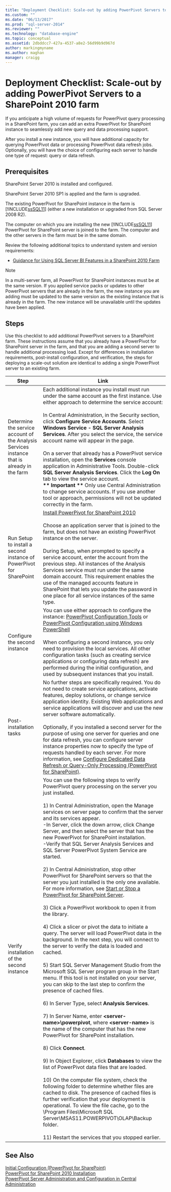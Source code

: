 ```yaml
---
title: "Deployment Checklist: Scale-out by adding PowerPivot Servers to a SharePoint 2010 farm | Microsoft Docs"
ms.custom: ""
ms.date: "06/13/2017"
ms.prod: "sql-server-2014"
ms.reviewer: ""
ms.technology: "database-engine"
ms.topic: conceptual
ms.assetid: 2dbddcc7-427a-4537-a8e2-56d99b9d967d
author: markingmyname
ms.author: maghan
manager: craigg
---
```

# Deployment Checklist: Scale-out by adding PowerPivot Servers to a SharePoint 2010 farm
  If you anticipate a high volume of requests for PowerPivot query processing in a SharePoint farm, you can add an extra PowerPivot for SharePoint instance to seamlessly add new query and data processing support.  
  
 After you install a new instance, you will have additional capacity for querying PowerPivot data or processing PowerPivot data refresh jobs. Optionally, you will have the choice of configuring each server to handle one type of request: query or data refresh.  
  
## Prerequisites  
 SharePoint Server 2010 is installed and configured.  
  
 SharePoint Server 2010 SP1 is applied and the farm is upgraded.  
  
 The existing PowerPivot for SharePoint instance in the farm is [!INCLUDE[ssSQL11](../../includes/sssql11-md.md)] (either a new installation or upgraded from SQL Server 2008 R2).  
  
 The computer on which you are installing the new [!INCLUDE[ssSQL11](../../includes/sssql11-md.md)] PowerPivot for SharePoint server is joined to the farm. The computer and the other servers in the farm must be in the same domain.  
  
 Review the following additional topics to understand system and version requirements:  
  
-   [Guidance for Using SQL Server BI Features in a SharePoint 2010 Farm](../../../2014/sql-server/install/guidance-for-using-sql-server-bi-features-in-a-sharepoint-2010-farm.md)  
  
> [!NOTE]  
>  In a multi-server farm, all PowerPivot for SharePoint instances must be at the same version. If you applied service packs or updates to other PowerPivot servers that are already in the farm, the new instance you are adding must be updated to the same version as the existing instance that is already in the farm. The new instance will be unavailable until the updates have been applied.  
  
## Steps  
 Use this checklist to add additional PowerPivot servers to a SharePoint farm. These instructions assume that you already have a PowerPivot for SharePoint server in the farm, and that you are adding a second server to handle additional processing load. Except for differences in installation requirements, post-install configuration, and verification, the steps for deploying a scale-out solution are identical to adding a single PowerPivot server to an existing farm.  
  
|Step|Link|  
|----------|----------|  
|Determine the service account of the Analysis Services instance that is already in the farm|Each additional instance you install must run under the same account as the first instance. Use either approach to determine the service account:<br /><br /> In Central Administration, in the Security section, click **Configure Service Accounts**. Select **Windows Service - SQL Server Analysis Services**. After you select the service, the service account name will appear in the page.<br /><br /> On a server that already has a PowerPivot service installation, open the **Services** console application in Administrative Tools. Double-click **SQL Server Analysis Services**. Click the **Log On** tab to view the service account.<br />**\*\* Important \*\*** Only use Central Administration to change service accounts. If you use another tool or approach, permissions will not be updated correctly in the farm.|  
|Run Setup to install a second instance of PowerPivot for SharePoint|[Install PowerPivot for SharePoint 2010](../../../2014/sql-server/install/install-powerpivot-for-sharepoint-2010.md)<br /><br /> Choose an application server that is joined to the farm, but does not have an existing PowerPivot instance on the server.<br /><br /> During Setup, when prompted to specify a service account, enter the account from the previous step. All instances of the Analysis Services service must run under the same domain account. This requirement enables the use of the managed accounts feature in SharePoint that lets you update the password in one place for all service instances of the same type.|  
|Configure the second instance|You can use either approach to configure the instance: [PowerPivot Configuration Tools](https://docs.microsoft.com/analysis-services/power-pivot-sharepoint/power-pivot-configuration-tools) or [PowerPivot Configuration using Windows PowerShell](https://docs.microsoft.com/analysis-services/power-pivot-sharepoint/power-pivot-configuration-using-windows-powershell)<br /><br /> When configuring a second instance, you only need to provision the local services. All other configuration tasks (such as creating service applications or configuring data refresh) are performed during the initial configuration, and used by subsequent instances that you install.|  
|Post-installation tasks|No further steps are specifically required. You do not need to create service applications, activate features, deploy solutions, or change service application identity. Existing Web applications and service applications will discover and use the new server software automatically.<br /><br /> Optionally, if you installed a second server for the purpose of using one server for queries and one for data refresh, you can configure server instance properties now to specify the type of requests handled by each server. For more information, see [Configure Dedicated Data Refresh or Query-Only Processing &#40;PowerPivot for SharePoint&#41;](../../analysis-services/configure-dedicated-data-refresh-query-only-processing-powerpivot-sharepoint.md).|  
|Verify installation of the second instance|You can use the following steps to verify PowerPivot query processing on the server you just installed.<br /><br /> 1) In Central Administration, open the Manage services on server page to confirm that the server and its services appear.<br />-In Server, click the down arrow, click Change Server, and then select the server that has the new PowerPivot for SharePoint installation.<br />-Verify that SQL Server Analysis Services and SQL Server PowerPivot System Service are started.<br /><br /> 2) In Central Administration, stop other PowerPivot for SharePoint servers so that the server you just installed is the only one available. For more information, see [Start or Stop a PowerPivot for SharePoint Server](https://docs.microsoft.com/analysis-services/power-pivot-sharepoint/start-or-stop-a-power-pivot-for-sharepoint-server).<br /><br /> 3) Click a PowerPivot workbook to open it from the library.<br /><br /> 4) Click a slicer or pivot the data to initiate a query. The server will load PowerPivot data in the background. In the next step, you will connect to the server to verify the data is loaded and cached.<br /><br /> 5) Start SQL Server Management Studio from the Microsoft SQL Server program group in the Start menu. If this tool is not installed on your server, you can skip to the last step to confirm the presence of cached files.<br /><br /> 6) In Server Type, select **Analysis Services**.<br /><br /> 7) In Server Name, enter **\<server-name>\powerpivot**, where **\<server-name>** is the name of the computer that has the new PowerPivot for SharePoint installation.<br /><br /> 8) Click **Connect**.<br /><br /> 9) In Object Explorer, click **Databases** to view the list of PowerPivot data files that are loaded.<br /><br /> 10) On the computer file system, check the following folder to determine whether files are cached to disk. The presence of cached files is further verification that your deployment is operational. To view the file cache, go to the \Program Files\Microsoft SQL Server\MSAS11.POWERPIVOT\OLAP\Backup folder.<br /><br /> 11) Restart the services that you stopped earlier.|  
  
## See Also  
 [Initial Configuration &#40;PowerPivot for SharePoint&#41;](../../../2014/sql-server/install/initial-configuration-powerpivot-for-sharepoint.md)   
 [PowerPivot for SharePoint 2010 Installation](../../../2014/sql-server/install/powerpivot-for-sharepoint-2010-installation.md)   
 [PowerPivot Server Administration and Configuration in Central Administration](https://docs.microsoft.com/analysis-services/power-pivot-sharepoint/power-pivot-server-administration-and-configuration-in-central-administration)  
  
  
